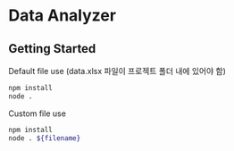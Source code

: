# Data Analyzer

## Getting Started

Default file use (data.xlsx 파일이 프로젝트 폴더 내에 있어야 함)

```bash
npm install
node .
```

Custom file use

```bash
npm install
node . ${filename}
```
